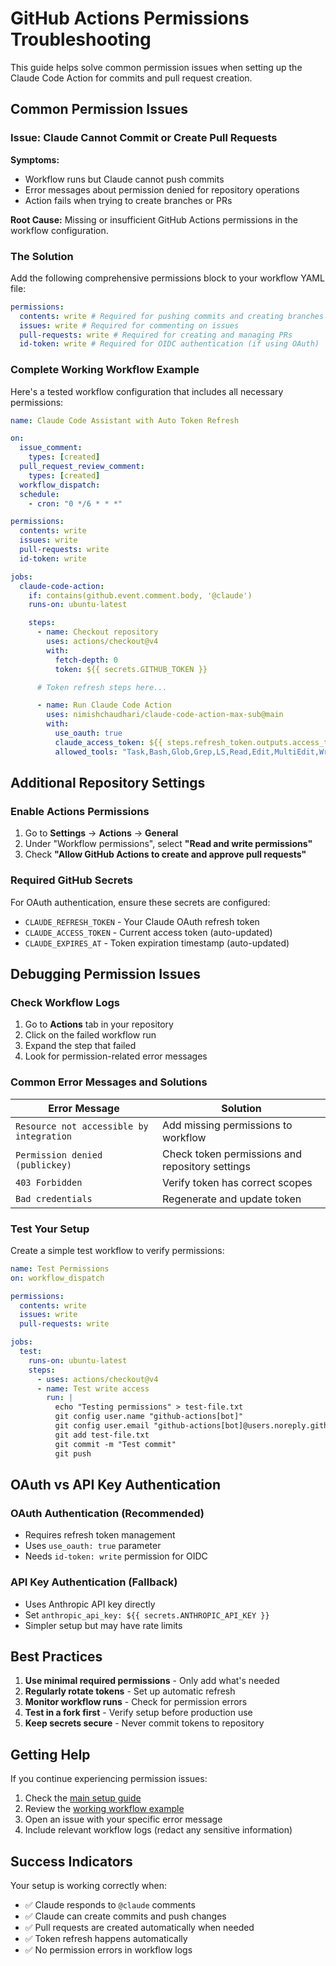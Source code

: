 # GitHub Actions Permissions Troubleshooting

This guide helps solve common permission issues when setting up the Claude Code Action for commits and pull request creation.

## Common Permission Issues

### Issue: Claude Cannot Commit or Create Pull Requests

**Symptoms:**

- Workflow runs but Claude cannot push commits
- Error messages about permission denied for repository operations
- Action fails when trying to create branches or PRs

**Root Cause:**
Missing or insufficient GitHub Actions permissions in the workflow configuration.

### The Solution

Add the following comprehensive permissions block to your workflow YAML file:

```yaml
permissions:
  contents: write # Required for pushing commits and creating branches
  issues: write # Required for commenting on issues
  pull-requests: write # Required for creating and managing PRs
  id-token: write # Required for OIDC authentication (if using OAuth)
```

### Complete Working Workflow Example

Here's a tested workflow configuration that includes all necessary permissions:

```yaml
name: Claude Code Assistant with Auto Token Refresh

on:
  issue_comment:
    types: [created]
  pull_request_review_comment:
    types: [created]
  workflow_dispatch:
  schedule:
    - cron: "0 */6 * * *"

permissions:
  contents: write
  issues: write
  pull-requests: write
  id-token: write

jobs:
  claude-code-action:
    if: contains(github.event.comment.body, '@claude')
    runs-on: ubuntu-latest

    steps:
      - name: Checkout repository
        uses: actions/checkout@v4
        with:
          fetch-depth: 0
          token: ${{ secrets.GITHUB_TOKEN }}

      # Token refresh steps here...

      - name: Run Claude Code Action
        uses: nimishchaudhari/claude-code-action-max-sub@main
        with:
          use_oauth: true
          claude_access_token: ${{ steps.refresh_token.outputs.access_token }}
          allowed_tools: "Task,Bash,Glob,Grep,LS,Read,Edit,MultiEdit,Write,NotebookRead,NotebookEdit,TodoRead,TodoWrite,mcp__github_file_ops__commit_files,mcp__github_file_ops__delete_files,mcp__github__add_issue_comment,mcp__github__add_pull_request_review_comment,mcp__github__create_branch,mcp__github__create_issue,mcp__github__create_or_update_file,mcp__github__create_pull_request,mcp__github__create_pull_request_review,mcp__github__create_repository,mcp__github__delete_file,mcp__github__fork_repository,mcp__github__get_code_scanning_alert,mcp__github__get_commit,mcp__github__get_file_contents,mcp__github__get_issue,mcp__github__get_issue_comments,mcp__github__get_me,mcp__github__get_pull_request,mcp__github__get_pull_request_comments,mcp__github__get_pull_request_files,mcp__github__get_pull_request_reviews,mcp__github__get_pull_request_status,mcp__github__get_secret_scanning_alert,mcp__github__get_tag,mcp__github__list_branches,mcp__github__list_code_scanning_alerts,mcp__github__list_commits,mcp__github__list_issues,mcp__github__list_pull_requests,mcp__github__list_secret_scanning_alerts,mcp__github__list_tags,mcp__github__merge_pull_request,mcp__github__push_files,mcp__github__search_code,mcp__github__search_issues,mcp__github__search_repositories,mcp__github__search_users,mcp__github__update_issue,mcp__github__update_issue_comment,mcp__github__update_pull_request,mcp__github__update_pull_request_branch,mcp__github__update_pull_request_comment"
```

## Additional Repository Settings

### Enable Actions Permissions

1. Go to **Settings** → **Actions** → **General**
2. Under "Workflow permissions", select **"Read and write permissions"**
3. Check **"Allow GitHub Actions to create and approve pull requests"**

### Required GitHub Secrets

For OAuth authentication, ensure these secrets are configured:

- `CLAUDE_REFRESH_TOKEN` - Your Claude OAuth refresh token
- `CLAUDE_ACCESS_TOKEN` - Current access token (auto-updated)
- `CLAUDE_EXPIRES_AT` - Token expiration timestamp (auto-updated)

## Debugging Permission Issues

### Check Workflow Logs

1. Go to **Actions** tab in your repository
2. Click on the failed workflow run
3. Expand the step that failed
4. Look for permission-related error messages

### Common Error Messages and Solutions

| Error Message                            | Solution                                        |
| ---------------------------------------- | ----------------------------------------------- |
| `Resource not accessible by integration` | Add missing permissions to workflow             |
| `Permission denied (publickey)`          | Check token permissions and repository settings |
| `403 Forbidden`                          | Verify token has correct scopes                 |
| `Bad credentials`                        | Regenerate and update token                     |

### Test Your Setup

Create a simple test workflow to verify permissions:

```yaml
name: Test Permissions
on: workflow_dispatch

permissions:
  contents: write
  issues: write
  pull-requests: write

jobs:
  test:
    runs-on: ubuntu-latest
    steps:
      - uses: actions/checkout@v4
      - name: Test write access
        run: |
          echo "Testing permissions" > test-file.txt
          git config user.name "github-actions[bot]"
          git config user.email "github-actions[bot]@users.noreply.github.com"
          git add test-file.txt
          git commit -m "Test commit"
          git push
```

## OAuth vs API Key Authentication

### OAuth Authentication (Recommended)

- Requires refresh token management
- Uses `use_oauth: true` parameter
- Needs `id-token: write` permission for OIDC

### API Key Authentication (Fallback)

- Uses Anthropic API key directly
- Set `anthropic_api_key: ${{ secrets.ANTHROPIC_API_KEY }}`
- Simpler setup but may have rate limits

## Best Practices

1. **Use minimal required permissions** - Only add what's needed
2. **Regularly rotate tokens** - Set up automatic refresh
3. **Monitor workflow runs** - Check for permission errors
4. **Test in a fork first** - Verify setup before production use
5. **Keep secrets secure** - Never commit tokens to repository

## Getting Help

If you continue experiencing permission issues:

1. Check the [main setup guide](SETUP_GUIDE.md)
2. Review the [working workflow example](.github/workflows/claude-auto-refresh-action.yml)
3. Open an issue with your specific error message
4. Include relevant workflow logs (redact any sensitive information)

## Success Indicators

Your setup is working correctly when:

- ✅ Claude responds to `@claude` comments
- ✅ Claude can create commits and push changes
- ✅ Pull requests are created automatically when needed
- ✅ Token refresh happens automatically
- ✅ No permission errors in workflow logs
